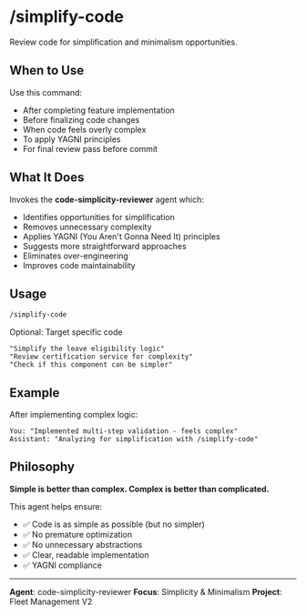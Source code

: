 # /simplify-code

Review code for simplification and minimalism opportunities.

## When to Use

Use this command:
- After completing feature implementation
- Before finalizing code changes
- When code feels overly complex
- To apply YAGNI principles
- For final review pass before commit

## What It Does

Invokes the **code-simplicity-reviewer** agent which:
- Identifies opportunities for simplification
- Removes unnecessary complexity
- Applies YAGNI (You Aren't Gonna Need It) principles
- Suggests more straightforward approaches
- Eliminates over-engineering
- Improves code maintainability

## Usage

```bash
/simplify-code
```

Optional: Target specific code
```
"Simplify the leave eligibility logic"
"Review certification service for complexity"
"Check if this component can be simpler"
```

## Example

After implementing complex logic:
```
You: "Implemented multi-step validation - feels complex"
Assistant: "Analyzing for simplification with /simplify-code"
```

## Philosophy

**Simple is better than complex. Complex is better than complicated.**

This agent helps ensure:
- ✅ Code is as simple as possible (but no simpler)
- ✅ No premature optimization
- ✅ No unnecessary abstractions
- ✅ Clear, readable implementation
- ✅ YAGNI compliance

---

**Agent**: code-simplicity-reviewer
**Focus**: Simplicity & Minimalism
**Project**: Fleet Management V2

